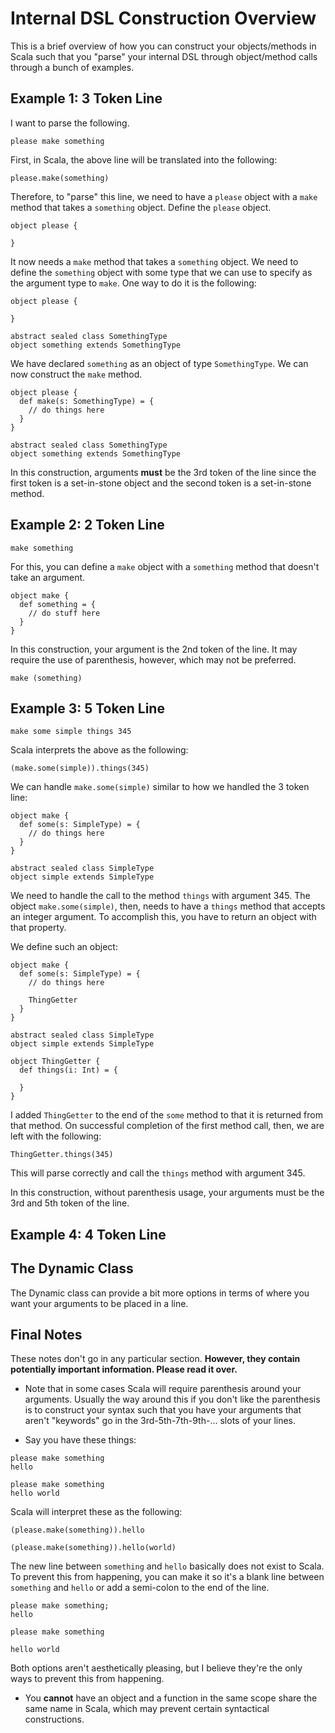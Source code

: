 # Internal DSL Construction Overview

This is a brief overview of how you can construct your objects/methods 
in Scala such that you "parse" your internal DSL through object/method calls
through a bunch of examples.

## Example 1: 3 Token Line

I want to parse the following.
```
please make something
```

First, in Scala, the above line will be translated into the following:

```
please.make(something)
```

Therefore, to "parse" this line, we need to have a `please` object
with a `make` method that takes a `something` object. Define the 
`please` object.

```
object please {

}
```

It now needs a `make` method that takes a `something` object. We need
to define the `something` object with some type that we can use to specify
as the argument type to `make`. One way to do it is the following:

```
object please {

}

abstract sealed class SomethingType
object something extends SomethingType
```

We have declared `something` as an object of type `SomethingType`. We can
now construct the `make` method.

```
object please {
  def make(s: SomethingType) = {
    // do things here
  }
}

abstract sealed class SomethingType
object something extends SomethingType
```

In this construction, arguments **must** be the 3rd token of the
line since the first token is a set-in-stone object and the second token
is a set-in-stone method.


## Example 2: 2 Token Line

```
make something
```

For this, you can define a `make` object with a `something` method that
doesn't take an argument.

```
object make {
  def something = {
    // do stuff here
  }
}
```

In this construction, your argument is the 2nd token of the line. It
may require the use of parenthesis, however, which may not be preferred.

```
make (something)
```

## Example 3: 5 Token Line

```
make some simple things 345
```

Scala interprets the above as the following:

```
(make.some(simple)).things(345)
```

We can handle `make.some(simple)` similar to how we handled
the 3 token line:

```
object make {
  def some(s: SimpleType) = {
    // do things here
  }
}

abstract sealed class SimpleType
object simple extends SimpleType
```

We need to handle the call to the method `things` with argument 345.
The object `make.some(simple)`, then, needs to have a `things` method
that accepts an integer argument. To accomplish this, you have to return
an object with that property.

We define such an object:

```
object make {
  def some(s: SimpleType) = {
    // do things here

    ThingGetter
  }
}

abstract sealed class SimpleType
object simple extends SimpleType

object ThingGetter {
  def things(i: Int) = {

  }
}
```

I added `ThingGetter` to the end of the `some` method to that it is returned
from that method. On successful completion of the first method call, then, we
are left with the following:

```
ThingGetter.things(345)
```

This will parse correctly and call the `things` method with argument 345.


In this construction, without parenthesis usage, your arguments must be the
3rd and 5th token of the line.

## Example 4: 4 Token Line

## The Dynamic Class

The Dynamic class can provide a bit more options in terms of where you want your
arguments to be placed in a line.



## Final Notes

These notes don't go in any particular section. **However, they contain
potentially important information. Please read it over.**

* Note that in some cases Scala will require parenthesis around your arguments.
Usually the way around this if you don't like the parenthesis is to construct
your syntax such that you have your arguments that aren't "keywords" go
in the 3rd-5th-7th-9th-... slots of your lines.

* Say you have these things:

```
please make something
hello

please make something
hello world
```

Scala will interpret these as the following:

```
(please.make(something)).hello

(please.make(something)).hello(world)
```

The new line between `something` and `hello` basically does not exist to Scala.
To prevent this from happening, you can make it so it's a blank line between
`something` and `hello` or add a semi-colon to the end of the line.

```
please make something;
hello

please make something

hello world
```

Both options aren't aesthetically pleasing, but I believe they're the only
ways to prevent this from happening.

* You **cannot** have an object and a function in the same scope share the
same name in Scala, which may prevent certain syntactical constructions.
